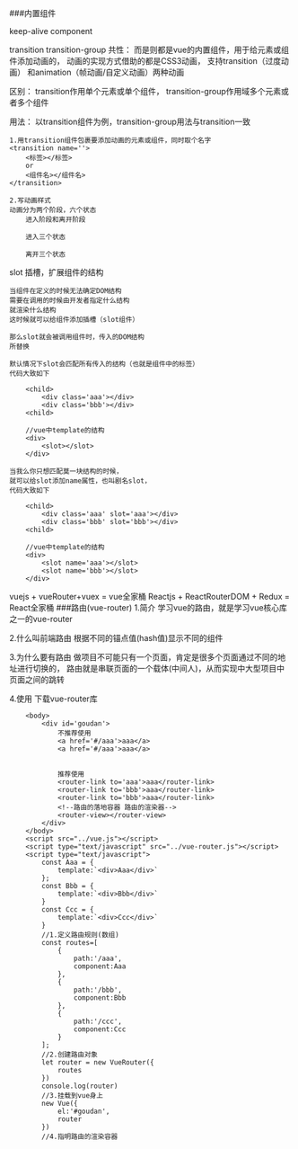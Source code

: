 ###内置组件

keep-alive
component


transition
transition-group
共性：
	而是则都是vue的内置组件，用于给元素或组件添加动画的，
	动画的实现方式借助的都是CSS3动画，
	支持transition（过度动画）
	和animation（帧动画/自定义动画）两种动画
	
区别：
	transition作用单个元素或单个组件，
	transition-group作用域多个元素或者多个组件
	
用法：
	以transition组件为例，transition-group用法与transition一致
```
1.用transition组件包裹要添加动画的元素或组件，同时取个名字
<transition name=''>
	<标签></标签>
	or
	<组件名></组件名>
</transition>

2.写动画样式
动画分为两个阶段，六个状态
	进入阶段和离开阶段
	
	进入三个状态
	
	离开三个状态
```
slot
	插槽，扩展组件的结构
	
	当组件在定义的时候无法确定DOM结构
	需要在调用的时候由开发者指定什么结构
	就渲染什么结构
	这时候就可以给组件添加插槽（slot组件）
	
	那么slot就会被调用组件时，传入的DOM结构
	所替换
	
	默认情况下slot会匹配所有传入的结构（也就是组件中的标签）
	代码大致如下
```
	<child>
		<div class='aaa'></div>
		<div class='bbb'></div>
	<child>
	
	//vue中template的结构
	<div>
		<slot></slot>
	</div>
```	
	
	当我么你只想匹配莫一块结构的时候，
	就可以给slot添加name属性，也叫剧名slot，
	代码大致如下
```
	<child>
		<div class='aaa' slot='aaa'></div>
		<div class='bbb' slot='bbb'></div>
	<child>
	
	//vue中template的结构
	<div>
		<slot name='aaa'></slot>
		<slot name='bbb'></slot>
	</div>
```	
vuejs + vueRouter+vuex = vue全家桶
Reactjs + ReactRouterDOM + Redux = React全家桶
###路由(vue-router)
1.简介
	学习vue的路由，就是学习vue核心库之一的vue-router
	
2.什么叫前端路由
	根据不同的锚点值(hash值)显示不同的组件

3.为什么要有路由
	做项目不可能只有一个页面，肯定是很多个页面通过不同的地址进行切换的，
	路由就是串联页面的一个载体(中间人)，从而实现中大型项目中页面之间的跳转

4.使用
	下载vue-router库
	
```
	<body>
		<div id='goudan'>
			不推荐使用
			<a href='#/aaa'>aaa</a>
			<a href='#/aaa'>aaa</a>
			
			
			推荐使用
			<router-link to='aaa'>aaa</router-link>
			<router-link to='bbb'>aaa</router-link>
			<router-link to='bbb'>aaa</router-link>
			<!--路由的落地容器 路由的渲染器-->
			<router-view></router-view>
		</div>
	</body>
	<script src="../vue.js"></script>
	<script type="text/javascript" src="../vue-router.js"></script>
	<script type="text/javascript">
		const Aaa = {
			template:`<div>Aaa</div>`
		};
		const Bbb = {
			template:`<div>Bbb</div>`
		}
		const Ccc = {
			template:`<div>Ccc</div>`
		}
		//1.定义路由规则(数组)
		const routes=[
			{
				path:'/aaa',
				component:Aaa
			},
			{
				path:'/bbb',
				component:Bbb
			},
			{
				path:'/ccc',
				component:Ccc
			}
		];
		//2.创建路由对象
		let router = new VueRouter({
			routes
		})
		console.log(router)
		//3.挂载到vue身上
		new Vue({
			el:'#goudan',
			router
		})
		//4.指明路由的渲染容器
```
